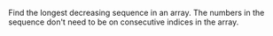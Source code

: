 Find the longest decreasing sequence in an array. The numbers in the sequence don't need to be on consecutive indices in the array.
